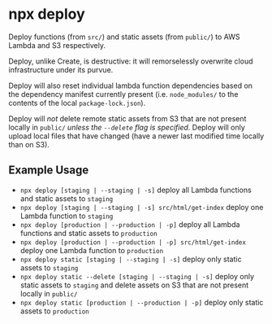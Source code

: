 # npx deploy

Deploy functions (from `src/`) and static assets (from `public/`) to AWS Lambda and S3 respectively.

Deploy, unlike Create, is destructive: it will remorselessly overwrite cloud infrastructure under its purvue. 

Deploy will also reset individual lambda function dependencies based on the dependency manifest currently present (i.e. `node_modules/` to the contents of the local `package-lock.json`).

Deploy will _not_ delete remote static assets from S3 that are not present locally in `public/` _unless the `--delete` flag is specified_. Deploy will only upload local files that have changed (have a newer last modified time locally than on S3).

## Example Usage

- `npx deploy [staging | --staging | -s]` deploy all Lambda functions and static assets to `staging` 
- `npx deploy [staging | --staging | -s] src/html/get-index` deploy one Lambda function to `staging`
- `npx deploy [production | --production | -p]` deploy all Lambda functions and static assets to `production` 
- `npx deploy [production | --production | -p] src/html/get-index` deploy one Lambda function to `production` 
- `npx deploy static [staging | --staging | -s]` deploy only static assets to `staging`
- `npx deploy static --delete [staging | --staging | -s]` deploy only static assets to `staging` and delete assets on S3 that are not present locally in `public/`
- `npx deploy static [production | --production | -p]` deploy only static assets to `production`
